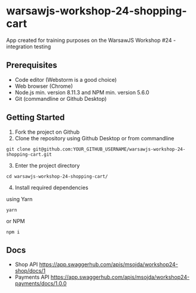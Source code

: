 # warsawjs-workshop-24-shopping-cart

App created for training purposes on the WarsawJS Workshop #24 - integration testing

## Prerequisites

- Code editor (Webstorm is a good choice)
- Web browser (Chrome)
- Node.js min. version 8.11.3 and NPM min. version 5.6.0
- Git (commandline or Github Desktop)

## Getting Started

1. Fork the project on Github
2. Clone the repository using Github Desktop or from commandline

```
git clone git@github.com:YOUR_GITHUB_USERNAME/warsawjs-workshop-24-shopping-cart.git
```

3. Enter the project directory

```
cd warsawjs-workshop-24-shopping-cart/
```

4. Install required dependencies

using Yarn

```
yarn
```

or NPM

```
npm i
```

## Docs

* Shop API https://app.swaggerhub.com/apis/msojda/workshop24-shop/docs/1
* Payments API https://app.swaggerhub.com/apis/msojda/workshop24-payments/docs/1.0.0